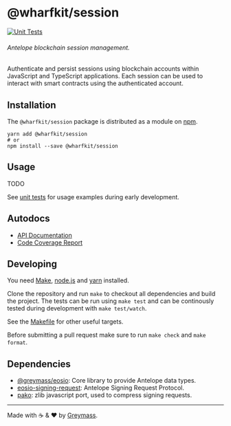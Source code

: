 # @wharfkit/session

[![Unit Tests](https://github.com/wharfkit/session/actions/workflows/test.yml/badge.svg)]()

###### Antelope blockchain session management.

Authenticate and persist sessions using blockchain accounts within JavaScript and TypeScript applications. Each session can be used to interact with smart contracts using the authenticated account.

## Installation

The `@wharfkit/session` package is distributed as a module on [npm](https://www.npmjs.com/package/PACKAGE).

```
yarn add @wharfkit/session
# or
npm install --save @wharfkit/session
```

## Usage

TODO

See [unit tests](https://github.com/wharfkit/session/tree/main/test) for usage examples during early development.

## Autodocs

-   [API Documentation](https://wharfkit.github.io/session/)
-   [Code Coverage Report](https://wharfkit.github.io/session/coverage/)

## Developing

You need [Make](https://www.gnu.org/software/make/), [node.js](https://nodejs.org/en/) and [yarn](https://classic.yarnpkg.com/en/docs/install) installed.

Clone the repository and run `make` to checkout all dependencies and build the project. The tests can be run using `make test` and can be continously tested during development with `make test/watch`.

See the [Makefile](./Makefile) for other useful targets.

Before submitting a pull request make sure to run `make check` and `make format`.

## Dependencies

-   [@greymass/eosio](https://github.com/greymass/eosio): Core library to provide Antelope data types.
-   [eosio-signing-request](https://github.com/greymass/eosio-signing-request): Antelope Signing Request Protocol.
-   [pako](https://github.com/nodeca/pako): zlib javascript port, used to compress signing requests.

---

Made with ☕️ & ❤️ by [Greymass](https://greymass.com).
